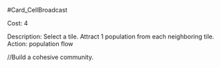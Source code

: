 #Card_CellBroadcast

Cost: 4

Description: Select a tile. Attract 1 population from each neighboring tile.
Action:
    population
        flow

//Build a cohesive community.